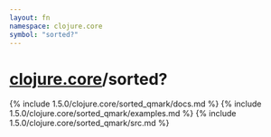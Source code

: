 ```yaml
---
layout: fn
namespace: clojure.core
symbol: "sorted?"
---
```


# [clojure.core](../)/sorted?

{% include 1.5.0/clojure.core/sorted_qmark/docs.md %}
{% include 1.5.0/clojure.core/sorted_qmark/examples.md %}
{% include 1.5.0/clojure.core/sorted_qmark/src.md %}

